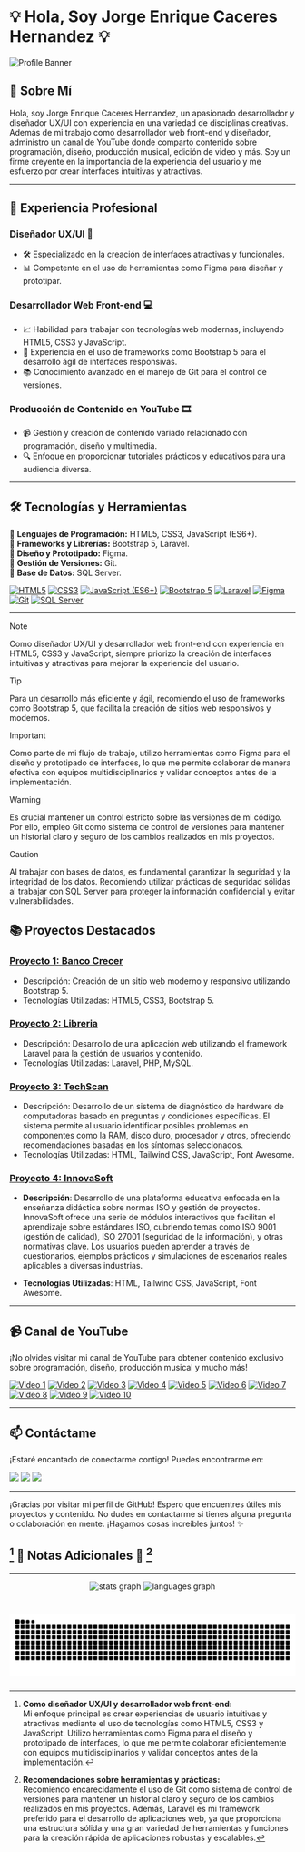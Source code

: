 <!-- Header -->
# :bulb: Hola, Soy Jorge Enrique Caceres Hernandez :bulb:
![Profile Banner](https://media.licdn.com/dms/image/D4D16AQGmhnwjtm3Elw/profile-displaybackgroundimage-shrink_200_800/0/1673374672316?e=2147483647&v=beta&t=vVTDHOM0lab8dDPlz12TTrTxmLwUa7phZl6LtoVs6as)

## :rocket: Sobre Mí 

Hola, soy Jorge Enrique Caceres Hernandez, un apasionado desarrollador y diseñador UX/UI con experiencia en una variedad de disciplinas creativas. Además de mi trabajo como desarrollador web front-end y diseñador, administro un canal de YouTube donde comparto contenido sobre programación, diseño, producción musical, edición de video y más. Soy un firme creyente en la importancia de la experiencia del usuario y me esfuerzo por crear interfaces intuitivas y atractivas.

---

## :briefcase: Experiencia Profesional 

### Diseñador UX/UI :art:
- :hammer_and_wrench: Especializado en la creación de interfaces atractivas y funcionales.
- :bar_chart: Competente en el uso de herramientas como Figma para diseñar y prototipar.

### Desarrollador Web Front-end :computer:
- :chart_with_upwards_trend: Habilidad para trabajar con tecnologías web modernas, incluyendo HTML5, CSS3 y JavaScript.
- :brain: Experiencia en el uso de frameworks como Bootstrap 5 para el desarrollo ágil de interfaces responsivas.
- :books: Conocimiento avanzado en el manejo de Git para el control de versiones.

### Producción de Contenido en YouTube :film_strip:
- :video_camera: Gestión y creación de contenido variado relacionado con programación, diseño y multimedia.
- :mag: Enfoque en proporcionar tutoriales prácticos y educativos para una audiencia diversa.

---

## 🛠️ Tecnologías y Herramientas

:star2: **Lenguajes de Programación:** HTML5, CSS3, JavaScript (ES6+).  
:star2: **Frameworks y Librerías:** Bootstrap 5, Laravel.  
:star2: **Diseño y Prototipado:** Figma.  
:star2: **Gestión de Versiones:** Git.  
:star2: **Base de Datos:** SQL Server.  

[<img src="https://img.icons8.com/color/48/000000/html-5--v1.png" title="HTML5"/>](https://developer.mozilla.org/es/docs/Web/HTML)
[<img src="https://img.icons8.com/color/48/000000/css3.png" title="CSS3"/>](https://developer.mozilla.org/es/docs/Web/CSS)
[<img src="https://img.icons8.com/color/48/000000/javascript--v1.png" title="JavaScript (ES6+)"/>](https://developer.mozilla.org/es/docs/Web/JavaScript)
[<img src="https://img.icons8.com/color/48/000000/bootstrap.png" title="Bootstrap 5"/>](https://getbootstrap.com/docs/5.1/getting-started/introduction/)
[<img src="https://img.icons8.com/fluency/48/000000/laravel.png" title="Laravel"/>](https://laravel.com/docs)
[<img src="https://img.icons8.com/color/48/000000/figma--v1.png" title="Figma"/>](https://www.figma.com/)
[<img src="https://img.icons8.com/color/48/000000/git.png" title="Git"/>](https://git-scm.com/doc)
[<img src="https://img.icons8.com/color/48/000000/microsoft-sql-server.png" title="SQL Server"/>](https://docs.microsoft.com/en-us/sql/?view=sql-server-ver15)

---



> [!NOTE]
> Como diseñador UX/UI y desarrollador web front-end con experiencia en HTML5, CSS3 y JavaScript, siempre priorizo la creación de interfaces intuitivas y atractivas para mejorar la experiencia del usuario.

> [!TIP]
> Para un desarrollo más eficiente y ágil, recomiendo el uso de frameworks como Bootstrap 5, que facilita la creación de sitios web responsivos y modernos.

> [!IMPORTANT]
> Como parte de mi flujo de trabajo, utilizo herramientas como Figma para el diseño y prototipado de interfaces, lo que me permite colaborar de manera efectiva con equipos multidisciplinarios y validar conceptos antes de la implementación.

> [!WARNING]
> Es crucial mantener un control estricto sobre las versiones de mi código. Por ello, empleo Git como sistema de control de versiones para mantener un historial claro y seguro de los cambios realizados en mis proyectos.

> [!CAUTION]
> Al trabajar con bases de datos, es fundamental garantizar la seguridad y la integridad de los datos. Recomiendo utilizar prácticas de seguridad sólidas al trabajar con SQL Server para proteger la información confidencial y evitar vulnerabilidades.


## 📚 Proyectos Destacados

### [Proyecto 1: Banco Crecer](https://analizajech.github.io/Banco-Crecer/)
- Descripción: Creación de un sitio web moderno y responsivo utilizando Bootstrap 5.
- Tecnologías Utilizadas: HTML5, CSS3, Bootstrap 5.

### [Proyecto 2: Libreria](https://www.youtube.com/watch?v=nGi3DS0QSzE&t=96s&ab_channel=JORGEENRIQUECACERESHERNANDEZ)
- Descripción: Desarrollo de una aplicación web utilizando el framework Laravel para la gestión de usuarios y contenido.
- Tecnologías Utilizadas: Laravel, PHP, MySQL.

### [Proyecto 3: TechScan](https://analizajech.github.io/Tech-Scan/)
- Descripción: Desarrollo de un sistema de diagnóstico de hardware de computadoras basado en preguntas y condiciones específicas. El sistema permite al usuario identificar posibles problemas en componentes como la RAM, disco duro, procesador y otros, ofreciendo recomendaciones basadas en los síntomas seleccionados.
- Tecnologías Utilizadas: HTML, Tailwind CSS, JavaScript, Font Awesome.

### [Proyecto 4: InnovaSoft](https://analizajech.github.io/InnovaSoft/)
- **Descripción**: Desarrollo de una plataforma educativa enfocada en la enseñanza didáctica sobre normas ISO y gestión de proyectos. InnovaSoft ofrece una serie de módulos interactivos que facilitan el aprendizaje sobre estándares ISO, cubriendo temas como ISO 9001 (gestión de calidad), ISO 27001 (seguridad de la información), y otras normativas clave. Los usuarios pueden aprender a través de cuestionarios, ejemplos prácticos y simulaciones de escenarios reales aplicables a diversas industrias.
  
- **Tecnologías Utilizadas**: HTML, Tailwind CSS, JavaScript, Font Awesome.






---

## 📹 Canal de YouTube

¡No olvides visitar mi canal de YouTube para obtener contenido exclusivo sobre programación, diseño, producción musical y mucho más!

<!--[![YouTube Channel](https://img.icons8.com/fluency/96/000000/youtube-play.png)](https://www.youtube.com/channel/UC36JJMNwCzg4o1LL1b1mEjA)-->

[![Video 1](https://img.youtube.com/vi/ZtC5TGLyKJs/mqdefault.jpg)](https://www.youtube.com/watch?v=ZtC5TGLyKJs&list=PLpfoOjtLjnzv2uaMJ48nTA0fvcL26IKM0&ab_channel=AnalizaJech)
[![Video 2](https://img.youtube.com/vi/v7PZQoyip9M/mqdefault.jpg)](https://www.youtube.com/watch?v=v7PZQoyip9M&list=PLpfoOjtLjnzv2uaMJ48nTA0fvcL26IKM0&index=2&ab_channel=AnalizaJech)
[![Video 3](https://img.youtube.com/vi/nyHikqNBsbQ/mqdefault.jpg)](https://www.youtube.com/watch?v=nyHikqNBsbQ&t=75s&ab_channel=AnalizaJech)
[![Video 4](https://img.youtube.com/vi/yz5FG9zQPOg/mqdefault.jpg)](https://www.youtube.com/watch?v=yz5FG9zQPOg&t=284s&ab_channel=AnalizaJech)
[![Video 5](https://img.youtube.com/vi/QepRrGCdUm4/mqdefault.jpg)](https://www.youtube.com/watch?v=QepRrGCdUm4&t=1110s&ab_channel=AnalizaJech)
[![Video 6](https://img.youtube.com/vi/FK3ybW4-rk4/mqdefault.jpg)](https://www.youtube.com/watch?v=FK3ybW4-rk4&t=2043s)
[![Video 7](https://img.youtube.com/vi/X7C6HkItqyE/mqdefault.jpg)](https://www.youtube.com/watch?v=X7C6HkItqyE&t=87s)
[![Video 8](https://img.youtube.com/vi/iPPCYmTR9kE/mqdefault.jpg)](https://www.youtube.com/watch?v=iPPCYmTR9kE&t=587s)
[![Video 9](https://img.youtube.com/vi/R1_PvQ6rs1w/mqdefault.jpg)](https://www.youtube.com/watch?v=R1_PvQ6rs1w&t=948s)
[![Video 10](https://img.youtube.com/vi/-HyAx_SLAKM/mqdefault.jpg)](https://www.youtube.com/watch?v=-HyAx_SLAKM)


---

## 📫 Contáctame

¡Estaré encantado de conectarme contigo! Puedes encontrarme en:

 [<img src="https://img.icons8.com/fluency/48/000000/linkedin.png"/>](https://www.linkedin.com/in/analizajech/)
 [<img src="https://img.icons8.com/fluency/48/000000/email-open.png"/>](mailto:jc3568248@gmail.com)
 [<img src="https://img.icons8.com/fluency/48/000000/domain.png"/>](https://www.tusitio.com)

---
¡Gracias por visitar mi perfil de GitHub! Espero que encuentres útiles mis proyectos y contenido. No dudes en contactarme si tienes alguna pregunta o colaboración en mente. ¡Hagamos cosas increíbles juntos! ✨


## [^1] 📝 Notas Adicionales 📝 [^2]

[^1]: **Como diseñador UX/UI y desarrollador web front-end:**  
Mi enfoque principal es crear experiencias de usuario intuitivas y atractivas mediante el uso de tecnologías como HTML5, CSS3 y JavaScript. Utilizo herramientas como Figma para el diseño y prototipado de interfaces, lo que me permite colaborar eficientemente con equipos multidisciplinarios y validar conceptos antes de la implementación.  

[^2]: **Recomendaciones sobre herramientas y prácticas:**  
Recomiendo encarecidamente el uso de Git como sistema de control de versiones para mantener un historial claro y seguro de los cambios realizados en mis proyectos. Además, Laravel es mi framework preferido para el desarrollo de aplicaciones web, ya que proporciona una estructura sólida y una gran variedad de herramientas y funciones para la creación rápida de aplicaciones robustas y escalables.

---

<div align="center">
  <img src="https://github-readme-stats.vercel.app/api?username=AnalizaJech&hide_title=false&hide_rank=false&show_icons=true&include_all_commits=true&count_private=true&disable_animations=false&theme=dracula&locale=en&hide_border=false&order=1" height="150" alt="stats graph"  />
  <img src="https://github-readme-stats.vercel.app/api/top-langs?username=AnalizaJech&locale=en&hide_title=false&layout=compact&card_width=320&langs_count=5&theme=dracula&hide_border=false&order=2" height="150" alt="languages graph"  />
</div>

###

<br clear="both">

<img src="https://raw.githubusercontent.com/AnalizaJech/AnalizaJech/output/snake.svg" alt="Snake animation" />

###
